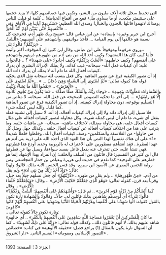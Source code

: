 ------------------------------------------------------------------------

التي تحفظ سجل ثلاثة آلاف مليون من البشر، وتكمن فيها خصائصهم كلها، لا
يزيد حجمها على سنتيمتر مكعب، أو ما يساوي ملء قمع من أقماع الخياطة! ..
كلمة لو قيلت للناس يومذاك لاتهموا قائلها بالجنون والخبال! وصدق الله
العظيم: «سَنُرِيهِمْ آياتِنا فِي الْآفاقِ وَفِي أَنْفُسِهِمْ حَتَّى يَتَبَيَّنَ لَهُمْ أَنَّهُ الْحَقُّ» ..  
أخرج ابن جرير وغيره- بإسناده- عن ابن عباس قال: «مسح ربك ظهر آدم، فخرجت
كل نسمة هو خالقها إلى يوم القيامة ... فأخذ مواثيقهم، وأشهدهم على أنفسهم:
«أَلَسْتُ بِرَبِّكُمْ؟ قالُوا: بَلى» ..  
وروي مرفوعاً وموقوفاً على ابن عباس. وقال ابن كثير: إن الموقوف أكثر
وأثبت..  
فأما كيف كان هذا المشهد؟ وكيف أخذ الله من بني آدم من ظهورهم ذريتهم
وأشهدهم على أنفسهم؟ وكيف خاطبهم: «أَلَسْتُ بِرَبِّكُمْ» وكيف أجابوا: «بلى شهدنا» ؟
.. فالجواب عليه: أن كيفيات فعل الله- سبحانه- غيب كذاته. ولا يملك الإدراك
البشري أن يدرك كيفيات أفعال الله ما دام أنه لا يملك أن يدرك ذات الله.  
إذ أن تصور الكيفية فرع عن تصور الماهية. وكل فعل ينسب لله سبحانه مثل الذي
يحكيه قوله هذا كقوله تعالى: «ثُمَّ اسْتَوى إِلَى السَّماءِ وَهِيَ دُخانٌ ... » .. «ثُمَّ
اسْتَوى عَلَى الْعَرْشِ» .. «يَمْحُوا اللَّهُ ما يَشاءُ وَيُثْبِتُ» ..  
«وَالسَّماواتُ مَطْوِيَّاتٌ بِيَمِينِهِ» .. «وَجاءَ رَبُّكَ وَالْمَلَكُ صَفًّا صَفًّا» .. «ما يَكُونُ مِنْ
نَجْوى ثَلاثَةٍ إِلَّا هُوَ رابِعُهُمْ» ... إلى آخر ما تحكيه النصوص الصحيحة عن فعل
الله. سبحانه، لا مناص من التسليم بوقوعه، دون محاولة إدراك كيفيته.. إذ أن
تصور الكيفية فرع عن تصور الماهية كما قلنا.. والله ليس كمثله شيء.  
فلا سبيل إلى إدراك ذاته ولا إلى إدراك كيفيات أفعاله. إذ أنه. لا سبيل إلى
تشبيه فعله بفعل أي شيء، ما دام أن ليس كمثله شيء.. وكل محاولة لتصور
كيفيات أفعاله على مثال كيفيات أفعال خلقه، هي محاولة مضللة، لاختلاف
ماهيته- سبحانه- عن ماهيات خلقه. وما يترتب على هذا من اختلاف كيفيات
أفعاله عن كيفيات أفعال خلقه.. وكذلك جهل وضل كل من حاولوا- من الفلاسفة
والمتكلمين- وصف كيفيات أفعال الله، وخلطوا خلطاً شديداً! «1» على أن هناك
تفسيراً لهذا النص بأن هذا العهد الذي أخذه الله على ذرية بني آدم هو عهد
الفطرة.. فقد أنشأهم مفطورين على الاعتراف له بالربوبية وحده. أودع هذا
فطرتهم فهي تنشأ عليه، حتى تنحرف عنه بفعل فاعل يفسد سواءها، ويميل بها عن
فطرتها.  
قال ابن كثير في التفسير: قال قائلون من السلف والخلف: إن المراد بهذا
الإشهاد إنما هو فطرهم على التوحيد- كما تقدم في حديث أبي هريرة وعياض بن
حمار المجاشعي ومن رواية الحسن البصري عن الأسود ابن سريع- وقد فسر الحسن
الآية بذلك. قالوا: ولهذا قال: «وَإِذْ أَخَذَ رَبُّكَ مِنْ بَنِي آدَمَ» ولم يقل:  
من آدم.. «مِنْ ظُهُورِهِمْ» .. ولم يقل من ظهره.. «ذُرِّيَّتَهُمْ» أي جعل نسلهم جيلاً بعد
جيل، وقرناً بعد قرن، كقوله تعالى: «وَهُوَ الَّذِي جَعَلَكُمْ خَلائِفَ الْأَرْضِ» .. وقال:
«وَيَجْعَلُكُمْ خُلَفاءَ الْأَرْضِ» .. وقال:  
«كَما أَنْشَأَكُمْ مِنْ ذُرِّيَّةِ قَوْمٍ آخَرِينَ» .. ثم قال: «وَأَشْهَدَهُمْ عَلى أَنْفُسِهِمْ: أَلَسْتُ
بِرَبِّكُمْ؟ قالُوا: بَلى!» أي أوجدهم شاهدين بذلك قائلين له.. حالاً.. وقالوا:
والشهادة تارة تكون بالقول كقوله: الُوا شَهِدْنا عَلى أَنْفُسِنا وَغَرَّتْهُمُ الْحَياةُ
الدُّنْيا وَشَهِدُوا عَلى أَنْفُسِهِمْ أَنَّهُمْ كانُوا كافِرِينَ»  
.. وتارة تكون حالاً كقوله تعالى:  
«ما كانَ لِلْمُشْرِكِينَ أَنْ يَعْمُرُوا مَساجِدَ اللَّهِ شاهِدِينَ عَلى أَنْفُسِهِمْ بِالْكُفْرِ» .. أي
حالهم شاهد عليهم بذلك، لا أنهم قائلون ذلك.. وكذلك قوله تعالى: «وَإِنَّهُ عَلى
ذلِكَ لَشَهِيدٌ» .. كما أن السؤال تارة يكون بالمقال (1) يراجع فصل: «حقيقة
الألوهية» في كتاب: «خصائص التصور الإسلامي ومقوماته» القسم الثاني. «دار
الشروق» .

------------------------------------------------------------------------

الجزء: 3 ¦ الصفحة: 1393
